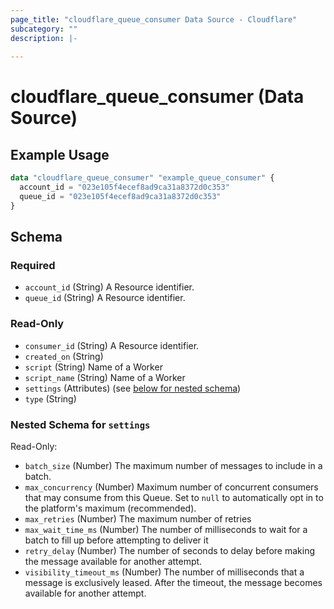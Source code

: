 ```yaml
---
page_title: "cloudflare_queue_consumer Data Source - Cloudflare"
subcategory: ""
description: |-
  
---
```


# cloudflare_queue_consumer (Data Source)



## Example Usage

```terraform
data "cloudflare_queue_consumer" "example_queue_consumer" {
  account_id = "023e105f4ecef8ad9ca31a8372d0c353"
  queue_id = "023e105f4ecef8ad9ca31a8372d0c353"
}
```

<!-- schema generated by tfplugindocs -->
## Schema

### Required

- `account_id` (String) A Resource identifier.
- `queue_id` (String) A Resource identifier.

### Read-Only

- `consumer_id` (String) A Resource identifier.
- `created_on` (String)
- `script` (String) Name of a Worker
- `script_name` (String) Name of a Worker
- `settings` (Attributes) (see [below for nested schema](#nestedatt--settings))
- `type` (String)

<a id="nestedatt--settings"></a>
### Nested Schema for `settings`

Read-Only:

- `batch_size` (Number) The maximum number of messages to include in a batch.
- `max_concurrency` (Number) Maximum number of concurrent consumers that may consume from this Queue. Set to `null` to automatically opt in to the platform's maximum (recommended).
- `max_retries` (Number) The maximum number of retries
- `max_wait_time_ms` (Number) The number of milliseconds to wait for a batch to fill up before attempting to deliver it
- `retry_delay` (Number) The number of seconds to delay before making the message available for another attempt.
- `visibility_timeout_ms` (Number) The number of milliseconds that a message is exclusively leased. After the timeout, the message becomes available for another attempt.


